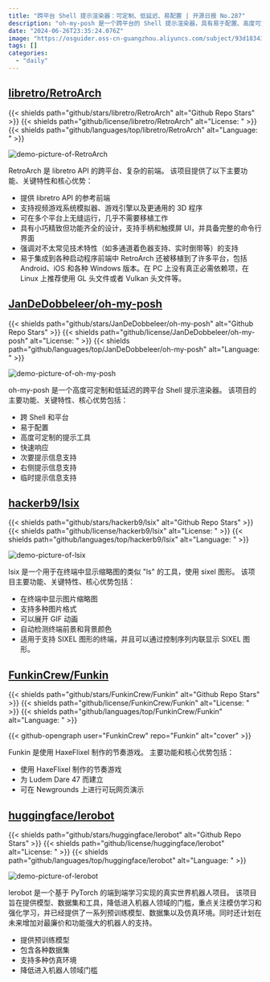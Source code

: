 ```yaml
---
title: "跨平台 Shell 提示渲染器：可定制、低延迟、易配置 | 开源日报 No.287"
description: "oh-my-posh 是一个跨平台的 Shell 提示渲染器，具有易于配置、高度可定制、快速响应的特点，支持次要提示信息、右侧提示信息和临时提示信息，让你的 Shell 提示更加个性化和高效。"
date: "2024-06-26T23:35:24.076Z"
image: "https://osguider.oss-cn-guangzhou.aliyuncs.com/subject/93d18343c3f9671e0c8a5cbb08e3e225.png"
tags: []
categories:
  - "daily"
---
```


## [libretro/RetroArch](https://github.com/libretro/RetroArch)

{{< shields path="github/stars/libretro/RetroArch" alt="Github Repo Stars" >}} {{< shields path="github/license/libretro/RetroArch" alt="License: " >}} {{< shields path="github/languages/top/libretro/RetroArch" alt="Language: " >}}

![demo-picture-of-RetroArch](https://static.osguider.com/subject/github/libretro/RetroArch/05d36827b9e49a62045c6e3c48c432be.jpg)

RetroArch 是 libretro API 的跨平台、复杂的前端。
该项目提供了以下主要功能、关键特性和核心优势：

- 提供 libretro API 的参考前端
- 支持视频游戏系统模拟器、游戏引擎以及更通用的 3D 程序
- 可在多个平台上无缝运行，几乎不需要移植工作
- 具有小巧精致但功能齐全的设计，支持手柄和触摸屏 UI，并具备完整的命令行界面
- 强调对不太常见技术特性（如多通道着色器支持、实时倒带等）的支持
- 易于集成到各种启动程序前端中
RetroArch 还被移植到了许多平台，包括 Android、iOS 和各种 Windows 版本。在 PC 上没有真正必需依赖项，在 Linux 上推荐使用 GL 头文件或者 Vulkan 头文件等。
  
## [JanDeDobbeleer/oh-my-posh](https://github.com/JanDeDobbeleer/oh-my-posh)

{{< shields path="github/stars/JanDeDobbeleer/oh-my-posh" alt="Github Repo Stars" >}} {{< shields path="github/license/JanDeDobbeleer/oh-my-posh" alt="License: " >}} {{< shields path="github/languages/top/JanDeDobbeleer/oh-my-posh" alt="Language: " >}}

![demo-picture-of-oh-my-posh](https://static.osguider.com/subject/github/JanDeDobbeleer/oh-my-posh/cf6c56ecf838cfe72bb814858d25d1a3.png)

oh-my-posh 是一个高度可定制和低延迟的跨平台 Shell 提示渲染器。
该项目的主要功能、关键特性、核心优势包括：

- 跨 Shell 和平台
- 易于配置
- 高度可定制的提示工具
- 快速响应
- 次要提示信息支持
- 右侧提示信息支持
- 临时提示信息支持
  
## [hackerb9/lsix](https://github.com/hackerb9/lsix)

{{< shields path="github/stars/hackerb9/lsix" alt="Github Repo Stars" >}} {{< shields path="github/license/hackerb9/lsix" alt="License: " >}} {{< shields path="github/languages/top/hackerb9/lsix" alt="Language: " >}}

![demo-picture-of-lsix](https://static.osguider.com/subject/github/hackerb9/lsix/b671695986746c86a79a151b92062a54.png)

lsix 是一个用于在终端中显示缩略图的类似 "ls" 的工具，使用 sixel 图形。
该项目主要功能、关键特性、核心优势包括：

- 在终端中显示图片缩略图
- 支持多种图片格式
- 可以展开 GIF 动画
- 自动检测终端前景和背景颜色
- 适用于支持 SIXEL 图形的终端，并且可以通过控制序列内联显示 SIXEL 图形。
  
## [FunkinCrew/Funkin](https://github.com/FunkinCrew/Funkin)

{{< shields path="github/stars/FunkinCrew/Funkin" alt="Github Repo Stars" >}} {{< shields path="github/license/FunkinCrew/Funkin" alt="License: " >}} {{< shields path="github/languages/top/FunkinCrew/Funkin" alt="Language: " >}}

{{< github-opengraph user="FunkinCrew" repo="Funkin" alt="cover" >}}

Funkin 是使用 HaxeFlixel 制作的节奏游戏。
主要功能和核心优势包括：

- 使用 HaxeFlixel 制作的节奏游戏
- 为 Ludem Dare 47 而建立
- 可在 Newgrounds 上进行可玩网页演示
  
## [huggingface/lerobot](https://github.com/huggingface/lerobot)

{{< shields path="github/stars/huggingface/lerobot" alt="Github Repo Stars" >}} {{< shields path="github/license/huggingface/lerobot" alt="License: " >}} {{< shields path="github/languages/top/huggingface/lerobot" alt="Language: " >}}

![demo-picture-of-lerobot](https://static.osguider.com/subject/github/huggingface/lerobot/03cb17869c05fae336a4c4a4a41209f8.png)

lerobot 是一个基于 PyTorch 的端到端学习实现的真实世界机器人项目。
该项目旨在提供模型、数据集和工具，降低进入机器人领域的门槛，重点关注模仿学习和强化学习，并已经提供了一系列预训练模型、数据集以及仿真环境。同时还计划在未来增加对最廉价和功能强大的机器人的支持。

- 提供预训练模型
- 包含各种数据集
- 支持多种仿真环境
- 降低进入机器人领域门槛
  
